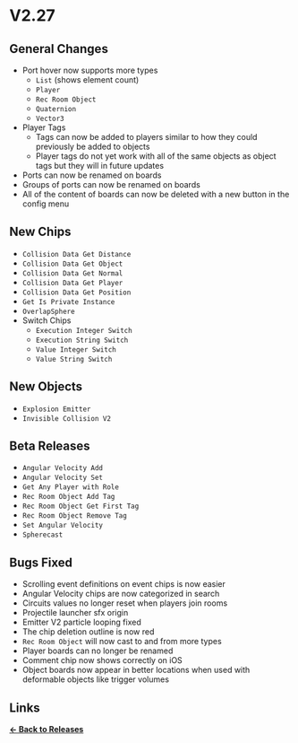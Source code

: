 # V2.27

## General Changes

- Port hover now supports more types
  - `List` (shows element count)
  - `Player`
  - `Rec Room Object`
  - `Quaternion`
  - `Vector3`
- Player Tags
  - Tags can now be added to players similar to how they could previously be added to objects
  - Player tags do not yet work with all of the same objects as object tags but they will in future updates
- Ports can now be renamed on boards
- Groups of ports can now be renamed on boards
- All of the content of boards can now be deleted with a new button in the config menu

## New Chips

- `Collision Data Get Distance`
- `Collision Data Get Object`
- `Collision Data Get Normal`
- `Collision Data Get Player`
- `Collision Data Get Position`
- `Get Is Private Instance`
- `OverlapSphere`
- Switch Chips
  - `Execution Integer Switch`
  - `Execution String Switch`
  - `Value Integer Switch`
  - `Value String Switch`

## New Objects

- `Explosion Emitter`
- `Invisible Collision V2`

## Beta Releases

- `Angular Velocity Add`
- `Angular Velocity Set`
- `Get Any Player with Role`
- `Rec Room Object Add Tag`
- `Rec Room Object Get First Tag`
- `Rec Room Object Remove Tag`
- `Set Angular Velocity`
- `Spherecast`

## Bugs Fixed

- Scrolling event definitions on event chips is now easier
- Angular Velocity chips are now categorized in search
- Circuits values no longer reset when players join rooms
- Projectile launcher sfx origin
- Emitter V2 particle looping fixed
- The chip deletion outline is now red
- `Rec Room Object` will now cast to and from more types
- Player boards can no longer be renamed
- Comment chip now shows correctly on iOS
- Object boards now appear in better locations when used with deformable objects like trigger volumes

## Links

**[<- Back to Releases](../)**
